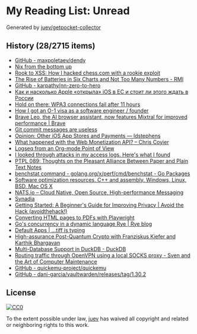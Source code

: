 # My Reading List: Unread

Generated by [juev/getpocket-collector](https://github.com/juev/getpocket-collector)

## History (28/2715 items)

- [GitHub - maxpoletaev/dendy](https://github.com/maxpoletaev/dendy)
- [Nix from the bottom up](http://www.chriswarbo.net/projects/nixos/bottom_up.html)
- [Rook to XSS: How I hacked chess.com with a rookie exploit](https://skii.dev/rook-to-xss/)
- [The Rise of Batteries in Six Charts and Not Too Many Numbers - RMI](https://rmi.org/the-rise-of-batteries-in-six-charts-and-not-too-many-numbers)
- [GitHub - karpathy/nn-zero-to-hero](https://github.com/karpathy/nn-zero-to-hero)
- [Как и насколько Apple «открыла» iOS в ЕС и стоит ли этого ждать в России](https://kod.ru/apple-otkryvaet-ios-no-naskolko)
- [Hold on there: WPA3 connections fail after 11 hours](http://rachelbythebay.com/w/2024/01/24/fail/)
- [How I got an O-1 visa as a software engineer / founder](https://blog.awais.io/o1-visa/)
- [Brave Leo, the AI browser assistant, now features Mixtral for improved performance | Brave](https://brave.com/leo-mixtral/)
- [Git commit messages are useless](https://trunk.io/blog/git-commit-messages-are-useless)
- [Opinion: Other iOS App Stores and Payments — ldstephens](https://ldstephens.me/opinion-other-ios-app-stores-and-payments)
- [What happened with the Web Monetization API? – Chris Coyier](https://chriscoyier.net/2024/01/24/what-happened-with-the-web-monetization-api/)
- [Logseq from an Org-mode Point of View](https://karl-voit.at/2024/01/28/logseq-from-org-pov/)
- [I looked through attacks in my access logs. Here's what I found](https://nishtahir.com/i-looked-through-attacks-in-my-access-logs-heres-what-i-found/)
- [PTPL 089: Thoughts on the Pleasant Alliance Between Paper and Plain Text Notes](https://blog.plaintextpaperless.com/p/ptpl-089-perfect-productivity-is-not-happiness)
- [benchstat command - golang.org/x/perf/cmd/benchstat - Go Packages](https://pkg.go.dev/golang.org/x/perf/cmd/benchstat)
- [Software optimization resources. C++ and assembly. Windows, Linux, BSD, Mac OS X](https://agner.org/optimize/)
- [NATS.io – Cloud Native, Open Source, High-performance Messaging](https://nats.io)
- [Synadia](https://www.synadia.com/)
- [Getting Started: A Beginner's Guide for Improving Privacy | Avoid the Hack (avoidthehack!)](https://avoidthehack.com/getting-started-privacy)
- [Converting HTML pages to PDFs with Playwright](https://blog.pamelafox.org/2024/01/converting-html-pages-to-pdfs-with.html)
- [Go's concurrency in a dynamic language Rye | Rye blog](https://ryelang.org/blog/posts/rye-concurrency-go/)
- [Default Apps | ...tiff is typing](https://www.tiffwhite.me/posts/default-apps)
- [High-assurance Post-Quantum Crypto with Franziskus Kiefer and Karthik Bhargavan](https://securitycryptographywhatever.com/2024/01/29/high-assurance-kyber/)
- [Multi-Database Support in DuckDB - DuckDB](https://duckdb.org/2024/01/26/multi-database-support-in-duckdb.html)
- [Routing traffic through OpenVPN using a local SOCKS proxy - Sven and the Art of Computer Maintenance](https://kiljan.org/2017/11/15/routing-traffic-through-openvpn-using-a-local-socks-proxy)
- [GitHub - quickemu-project/quickemu](https://github.com/quickemu-project/quickemu)
- [GitHub - dani-garcia/vaultwarden/releases/tag/1.30.2](https://github.com/dani-garcia/vaultwarden/releases/tag/1.30.2)

## License

[![CC0](https://mirrors.creativecommons.org/presskit/buttons/88x31/svg/cc-zero.svg)](https://creativecommons.org/publicdomain/zero/1.0/)

To the extent possible under law, [juev](https://github.com/juev) has waived all copyright and related or neighboring rights to this work.
